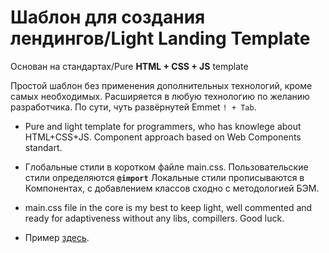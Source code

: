 # Шаблон для создания лендингов/Light Landing Template
 Основан на стандартах/Pure **HTML + CSS + JS** template


Простой шаблон без применения дополнительных технологий, кроме самых необходимых. Расширяется в любую технологию по желанию разработчика. По сути, чуть развёрнутей Emmet `! + Tab`.
* Pure and light template for programmers, who has knowlege about HTML+CSS+JS. Component approach based on Web Components standart.
* Глобальные стили в коротком файле main.css. Пользовательские стили определяются <b>`@import`</b> Локальные стили прописываются в Компонентах, с добавлением классов сходно с методологией БЭМ.
* main.css file in the core is my best to keep light, well commented and ready for adaptiveness without any libs, compillers.
Good luck. 



* Пример [здесь](https://lltemplate.vercel.app/). 

